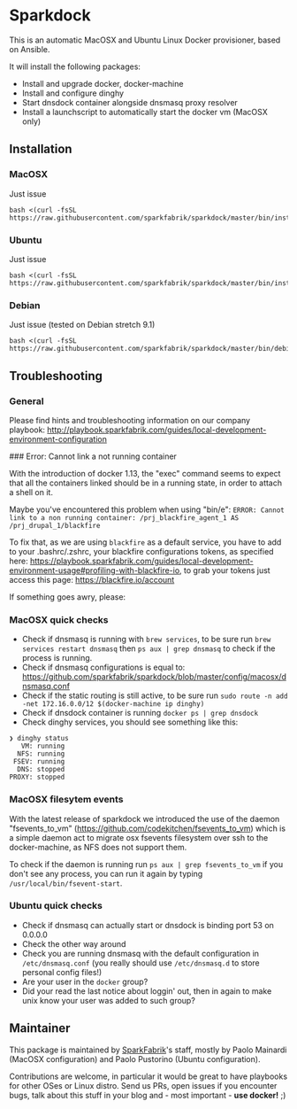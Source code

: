 # Sparkdock

This is an automatic MacOSX and Ubuntu Linux Docker provisioner, based on Ansible.

It will install the following packages:

* Install and upgrade docker, docker-machine
* Install and configure dinghy
* Start dnsdock container alongside dnsmasq proxy resolver
* Install a launchscript to automatically start the docker vm (MacOSX only)

##

## Installation

### MacOSX

Just issue

```
bash <(curl -fsSL https://raw.githubusercontent.com/sparkfabrik/sparkdock/master/bin/install.macosx)
```

### Ubuntu

Just issue

```
bash <(curl -fsSL https://raw.githubusercontent.com/sparkfabrik/sparkdock/master/bin/install.ubuntu)
```

### Debian

Just issue (tested on Debian stretch 9.1)

```
bash <(curl -fsSL https://raw.githubusercontent.com/sparkfabrik/sparkdock/master/bin/debian.ubuntu)
```

## Troubleshooting

### General

Please find hints and troubleshooting information on our company playbook: http://playbook.sparkfabrik.com/guides/local-development-environment-configuration

### Error: Cannot link a not running container

With the introduction of docker 1.13, the "exec" command seems to expect that all the containers linked should be in a running state, in order to attach a shell on it.

Maybe you've encountered this problem when using "bin/e": `ERROR: Cannot link to a non running container: /prj_blackfire_agent_1 AS /prj_drupal_1/blackfire`

To fix that, as we are using `blackfire` as a default service, you have to add to your .bashrc/.zshrc, your blackfire configurations tokens, as specified here: https://playbook.sparkfabrik.com/guides/local-development-environment-usage#profiling-with-blackfire-io, to grab your tokens just access this page: https://blackfire.io/account

If something goes awry, please:

### MacOSX quick checks

* Check if dnsmasq is running with `brew services`, to be sure run `brew services restart dnsmasq` then `ps aux | grep dnsmasq` to check if the process is running.
* Check if dnsmasq configurations is equal to: https://github.com/sparkfabrik/sparkdock/blob/master/config/macosx/dnsmasq.conf
* Check if the static routing is still active, to be sure run `sudo route -n add -net 172.16.0.0/12 $(docker-machine ip dinghy)`
* Check if dnsdock container is running `docker ps | grep dnsdock`
* Check dinghy services, you should see something like this:

```
❯ dinghy status
   VM: running
  NFS: running
 FSEV: running
  DNS: stopped
PROXY: stopped

```

### MacOSX filesytem events

With the latest release of sparkdock we introduced the use of the daemon "fsevents_to_vm" (https://github.com/codekitchen/fsevents_to_vm) which is a simple daemon act to migrate osx fsevents filesystem over ssh to the docker-machine, as NFS does not support them.

To check if the daemon is running run `ps aux | grep fsevents_to_vm` if you don't see any process, you can run it again by typing `/usr/local/bin/fsevent-start`.


### Ubuntu quick checks

* Check if dnsmasq can actually start or dnsdock is binding port 53 on 0.0.0.0
* Check the other way around
* Check you are running dnsmasq with the default configuration in `/etc/dnsmasq.conf` (you really should use `/etc/dnsmasq.d` to store personal config files!)
* Are your user in the `docker` group?
* Did your read the last notice about loggin' out, then in again to make unix know your user was added to such group?

## Maintainer

This package is maintained by [SparkFabrik](https://www.sparkfabrik.com)'s staff, mostly by Paolo Mainardi (MacOSX configuration) and Paolo Pustorino (Ubuntu configuration).

Contributions are welcome, in particular it would be great to have playbooks for other OSes or Linux distro.
Send us PRs, open issues if you encounter bugs, talk about this stuff in your blog and - most important - **use docker!** ;)
